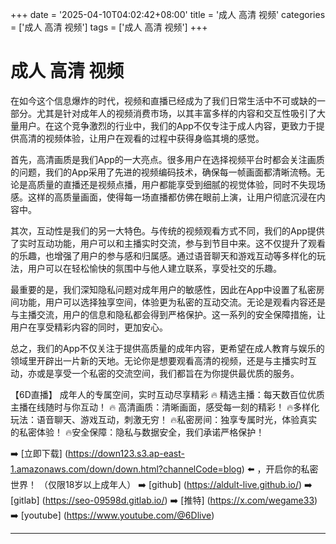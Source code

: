 +++
date = '2025-04-10T04:02:42+08:00'
title = '成人 高清 视频'
categories = ['成人 高清 视频']
tags = ['成人 高清 视频']
+++

# 成人 高清 视频

在如今这个信息爆炸的时代，视频和直播已经成为了我们日常生活中不可或缺的一部分。尤其是针对成年人的视频消费市场，以其丰富多样的内容和交互性吸引了大量用户。在这个竞争激烈的行业中，我们的App不仅专注于成人内容，更致力于提供高清的视频体验，让用户在观看的过程中获得身临其境的感觉。

首先，高清画质是我们App的一大亮点。很多用户在选择视频平台时都会关注画质的问题，我们的App采用了先进的视频编码技术，确保每一帧画面都清晰流畅。无论是高质量的直播还是视频点播，用户都能享受到细腻的视觉体验，同时不失现场感。这样的高质量画面，使得每一场直播都仿佛在眼前上演，让用户彻底沉浸在内容中。

其次，互动性是我们的另一大特色。与传统的视频观看方式不同，我们的App提供了实时互动功能，用户可以和主播实时交流，参与到节目中来。这不仅提升了观看的乐趣，也增强了用户的参与感和归属感。通过语音聊天和游戏互动等多样化的玩法，用户可以在轻松愉快的氛围中与他人建立联系，享受社交的乐趣。

最重要的是，我们深知隐私问题对成年用户的敏感性，因此在App中设置了私密房间功能，用户可以选择独享空间，体验更为私密的互动交流。无论是观看内容还是与主播交流，用户的信息和隐私都会得到严格保护。这一系列的安全保障措施，让用户在享受精彩内容的同时，更加安心。

总之，我们的App不仅关注于提供高质量的成年内容，更希望在成人教育与娱乐的领域里开辟出一片新的天地。无论你是想要观看高清的视频，还是与主播实时互动，亦或是享受一个私密的交流空间，我们都旨在为你提供最优质的服务。

【6D直播】
成年人的专属空间，实时互动尽享精彩
🔥 精选主播：每天数百位优质主播在线随时与你互动！
🔥 高清画质：清晰画面，感受每一刻的精彩！
🔥多样化玩法：语音聊天、游戏互动，刺激无穷！
🔥私密房间：独享专属时光，体验真实的私密体验！
🔥安全保障：隐私与数据安全，我们承诺严格保护！

➡️ [立即下载] (https://down123.s3.ap-east-1.amazonaws.com/down/down.html?channelCode=blog) ⬅️ ，开启你的私密世界！
（仅限18岁以上成年人）
➡️ [github] (https://aldult-live.github.io/)
➡️ [gitlab] (https://seo-09598d.gitlab.io/)
➡️ [推特] (https://x.com/wegame33)
➡️ [youtube] (https://www.youtube.com/@6Dlive)

---
